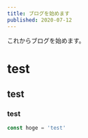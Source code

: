 ```yaml
---
title: ブログを始めます
published: 2020-07-12
---
```


これからブログを始めます。
# test
## test
### test
```js
const hoge = 'test'
```
